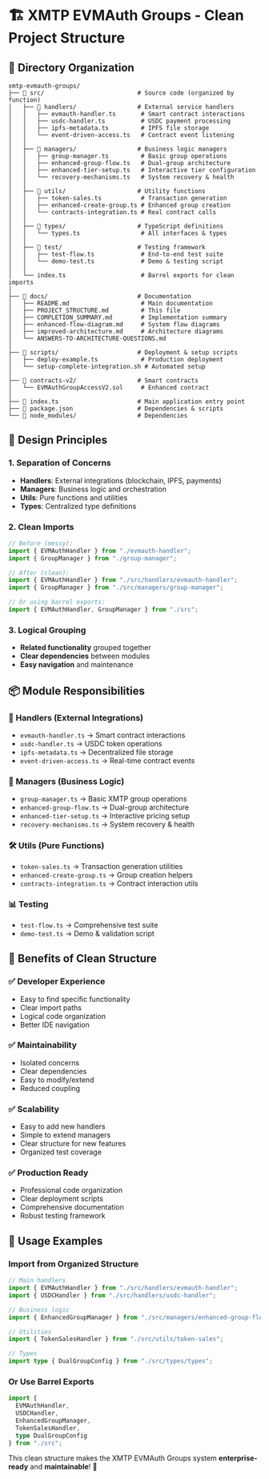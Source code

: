 # 🏗️ XMTP EVMAuth Groups - Clean Project Structure

## 📁 Directory Organization

```
xmtp-evmauth-groups/
├── 📂 src/                          # Source code (organized by function)
│   ├── 📂 handlers/                 # External service handlers
│   │   ├── evmauth-handler.ts       # Smart contract interactions
│   │   ├── usdc-handler.ts          # USDC payment processing
│   │   ├── ipfs-metadata.ts         # IPFS file storage
│   │   └── event-driven-access.ts   # Contract event listening
│   │
│   ├── 📂 managers/                 # Business logic managers
│   │   ├── group-manager.ts         # Basic group operations
│   │   ├── enhanced-group-flow.ts   # Dual-group architecture
│   │   ├── enhanced-tier-setup.ts   # Interactive tier configuration
│   │   └── recovery-mechanisms.ts   # System recovery & health
│   │
│   ├── 📂 utils/                    # Utility functions
│   │   ├── token-sales.ts           # Transaction generation
│   │   ├── enhanced-create-group.ts # Enhanced group creation
│   │   └── contracts-integration.ts # Real contract calls
│   │
│   ├── 📂 types/                    # TypeScript definitions
│   │   └── types.ts                 # All interfaces & types
│   │
│   ├── 📂 test/                     # Testing framework
│   │   ├── test-flow.ts             # End-to-end test suite
│   │   └── demo-test.ts             # Demo & testing script
│   │
│   └── index.ts                     # Barrel exports for clean imports
│
├── 📂 docs/                         # Documentation
│   ├── README.md                    # Main documentation
│   ├── PROJECT_STRUCTURE.md         # This file
│   ├── COMPLETION_SUMMARY.md        # Implementation summary
│   ├── enhanced-flow-diagram.md     # System flow diagrams
│   ├── improved-architecture.md     # Architecture diagrams
│   └── ANSWERS-TO-ARCHITECTURE-QUESTIONS.md
│
├── 📂 scripts/                      # Deployment & setup scripts
│   ├── deploy-example.ts            # Production deployment
│   └── setup-complete-integration.sh # Automated setup
│
├── 📂 contracts-v2/                 # Smart contracts
│   └── EVMAuthGroupAccessV2.sol     # Enhanced contract
│
├── 📄 index.ts                      # Main application entry point
├── 📄 package.json                  # Dependencies & scripts
└── 📄 node_modules/                 # Dependencies
```

## 🎯 Design Principles

### 1. **Separation of Concerns**

- **Handlers**: External integrations (blockchain, IPFS, payments)
- **Managers**: Business logic and orchestration
- **Utils**: Pure functions and utilities
- **Types**: Centralized type definitions

### 2. **Clean Imports**

```typescript
// Before (messy):
import { EVMAuthHandler } from "./evmauth-handler";
import { GroupManager } from "./group-manager";

// After (clean):
import { EVMAuthHandler } from "./src/handlers/evmauth-handler";
import { GroupManager } from "./src/managers/group-manager";

// Or using barrel exports:
import { EVMAuthHandler, GroupManager } from "./src";
```

### 3. **Logical Grouping**

- **Related functionality** grouped together
- **Clear dependencies** between modules
- **Easy navigation** and maintenance

## 📦 Module Responsibilities

### 🔧 Handlers (External Integrations)

- `evmauth-handler.ts` → Smart contract interactions
- `usdc-handler.ts` → USDC token operations  
- `ipfs-metadata.ts` → Decentralized file storage
- `event-driven-access.ts` → Real-time contract events

### 🎯 Managers (Business Logic)

- `group-manager.ts` → Basic XMTP group operations
- `enhanced-group-flow.ts` → Dual-group architecture
- `enhanced-tier-setup.ts` → Interactive pricing setup
- `recovery-mechanisms.ts` → System recovery & health

### 🛠️ Utils (Pure Functions)

- `token-sales.ts` → Transaction generation utilities
- `enhanced-create-group.ts` → Group creation helpers
- `contracts-integration.ts` → Contract interaction utils

### 📊 Testing

- `test-flow.ts` → Comprehensive test suite
- `demo-test.ts` → Demo & validation script

## 🚀 Benefits of Clean Structure

### ✅ **Developer Experience**

- Easy to find specific functionality
- Clear import paths
- Logical code organization
- Better IDE navigation

### ✅ **Maintainability**

- Isolated concerns
- Clear dependencies
- Easy to modify/extend
- Reduced coupling

### ✅ **Scalability**

- Easy to add new handlers
- Simple to extend managers
- Clear structure for new features
- Organized test coverage

### ✅ **Production Ready**

- Professional code organization
- Clear deployment scripts
- Comprehensive documentation
- Robust testing framework

## 📝 Usage Examples

### Import from Organized Structure

```typescript
// Main handlers
import { EVMAuthHandler } from "./src/handlers/evmauth-handler";
import { USDCHandler } from "./src/handlers/usdc-handler";

// Business logic
import { EnhancedGroupManager } from "./src/managers/enhanced-group-flow";

// Utilities
import { TokenSalesHandler } from "./src/utils/token-sales";

// Types
import type { DualGroupConfig } from "./src/types/types";
```

### Or Use Barrel Exports

```typescript
import {
  EVMAuthHandler,
  USDCHandler, 
  EnhancedGroupManager,
  TokenSalesHandler,
  type DualGroupConfig
} from "./src";
```

This clean structure makes the XMTP EVMAuth Groups system **enterprise-ready** and **maintainable**! 🎉
